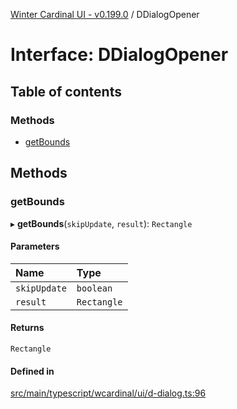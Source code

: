 [Winter Cardinal UI - v0.199.0](../index.md) / DDialogOpener

# Interface: DDialogOpener

## Table of contents

### Methods

- [getBounds](DDialogOpener.md#getbounds)

## Methods

### getBounds

▸ **getBounds**(`skipUpdate`, `result`): `Rectangle`

#### Parameters

| Name | Type |
| :------ | :------ |
| `skipUpdate` | `boolean` |
| `result` | `Rectangle` |

#### Returns

`Rectangle`

#### Defined in

[src/main/typescript/wcardinal/ui/d-dialog.ts:96](https://github.com/winter-cardinal/winter-cardinal-ui/blob/v0.199.0/src/main/typescript/wcardinal/ui/d-dialog.ts#L96)
